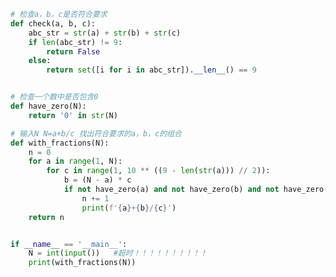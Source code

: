 
<BlogInfo id="1152" title="29.带分数" author="白日梦想猿" pv=0 read_times=0 pre_cost_time="0分34秒" category="算法" tag_list="['算法']" create_time="2022.01.20 09:14:57" update_time="2022.01.20 10:44:31" />

```python
# 检查a，b，c是否符合要求
def check(a, b, c):
    abc_str = str(a) + str(b) + str(c)
    if len(abc_str) != 9:
        return False
    else:
        return set([i for i in abc_str]).__len__() == 9


# 检查一个数中是否包含0
def have_zero(N):
    return '0' in str(N)

# 输入N N=a+b/c 找出符合要求的a，b，c的组合
def with_fractions(N):
    n = 0
    for a in range(1, N):
        for c in range(1, 10 ** ((9 - len(str(a))) // 2)):
            b = (N - a) * c
            if not have_zero(a) and not have_zero(b) and not have_zero(c) and check(a, b, c):
                n += 1
                print(f'{a}+{b}/{c}')
    return n


if __name__ == '__main__':
    N = int(input())   #超时！！！！！！！！！！
    print(with_fractions(N))

```
